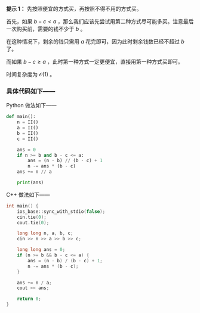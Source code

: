 **提示 1：** 先按照便宜的方式买，再按照不得不用的方式买。

首先，如果 $b-c\lt a$ ，那么我们应该先尝试用第二种方式尽可能多买。注意最后一次购买前，需要的钱不少于 $b$ 。

在这种情况下，剩余的钱只需用 $a$ 花完即可，因为此时剩余钱数已经不超过 $b$ 了。

而如果 $b-c\geq a$ ，此时第一种方式一定更便宜，直接用第一种方式买即可。

时间复杂度为 $\mathcal{O}(1)$ 。

### 具体代码如下——

Python 做法如下——

```Python []
def main():
    n = II()
    a = II()
    b = II()
    c = II()

    ans = 0
    if n >= b and b - c <= a:
        ans = (n - b) // (b - c) + 1
        n -= ans * (b - c)
    ans += n // a

    print(ans)
```

C++ 做法如下——

```cpp []
int main() {
    ios_base::sync_with_stdio(false);
    cin.tie(0);
    cout.tie(0);

    long long n, a, b, c;
    cin >> n >> a >> b >> c;

    long long ans = 0;
    if (n >= b && b - c <= a) {
        ans = (n - b) / (b - c) + 1;
        n -= ans * (b - c);
    }

    ans += n / a;
    cout << ans;

    return 0;
}
```